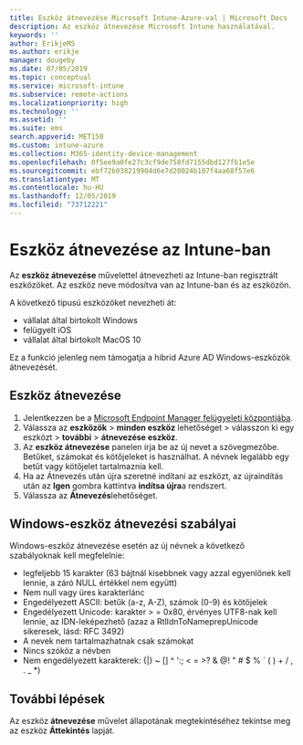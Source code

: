 ```yaml
---
title: Eszköz átnevezése Microsoft Intune-Azure-val | Microsoft Docs
description: Az eszköz átnevezése Microsoft Intune használatával.
keywords: ''
author: ErikjeMS
ms.author: erikje
manager: dougeby
ms.date: 07/05/2019
ms.topic: conceptual
ms.service: microsoft-intune
ms.subservice: remote-actions
ms.localizationpriority: high
ms.technology: ''
ms.assetid: ''
ms.suite: ems
search.appverid: MET150
ms.custom: intune-azure
ms.collection: M365-identity-device-management
ms.openlocfilehash: 0f5ee9a0fe27c3cf9de758fd7155dbd127fb1e5e
ms.sourcegitcommit: ebf72b038219904d6e7d20024b107f4aa68f57e6
ms.translationtype: MT
ms.contentlocale: hu-HU
ms.lasthandoff: 12/05/2019
ms.locfileid: "73712221"
---
```

# <a name="rename-a-device-in-intune"></a>Eszköz átnevezése az Intune-ban

Az **eszköz átnevezése** művelettel átnevezheti az Intune-ban regisztrált eszközöket. Az eszköz neve módosítva van az Intune-ban és az eszközön.

A következő típusú eszközöket nevezheti át:
- vállalat által birtokolt Windows 
- felügyelt iOS
- vállalat által birtokolt MacOS 10

Ez a funkció jelenleg nem támogatja a hibrid Azure AD Windows-eszközök átnevezését.

## <a name="rename-a-device"></a>Eszköz átnevezése

1. Jelentkezzen be a [Microsoft Endpoint Manager felügyeleti központjába](https://go.microsoft.com/fwlink/?linkid=2109431).
3. Válassza az **eszközök** > **minden eszköz** lehetőséget > válasszon ki egy eszközt > **további** > **átnevezése eszköz**.
4. Az **eszköz átnevezése** panelen írja be az új nevet a szövegmezőbe. Betűket, számokat és kötőjeleket is használhat. A névnek legalább egy betűt vagy kötőjelet tartalmaznia kell.
5. Ha az Átnevezés után újra szeretné indítani az eszközt, az újraindítás után az **Igen** gombra kattintva **indítsa újra**a rendszert.
6. Válassza az **Átnevezés**lehetőséget.

## <a name="windows-device-rename-rules"></a>Windows-eszköz átnevezési szabályai
Windows-eszköz átnevezése esetén az új névnek a következő szabályoknak kell megfelelnie:
- legfeljebb 15 karakter (63 bájtnál kisebbnek vagy azzal egyenlőnek kell lennie, a záró NULL értékkel nem együtt)
- Nem null vagy üres karakterlánc
- Engedélyezett ASCII: betűk (a-z, A-Z), számok (0-9) és kötőjelek
- Engedélyezett Unicode: karakter > = 0x80, érvényes UTF8-nak kell lennie, az IDN-leképezhető (azaz a RtlIdnToNameprepUnicode sikeresek, lásd: RFC 3492)
- A nevek nem tartalmazhatnak csak számokat
- Nincs szóköz a névben
- Nem engedélyezett karakterek: {|} ~ [\] ^ ':; < = >? & @! " # $ % ` ( ) + / , . _ *)


## <a name="next-steps"></a>További lépések

Az eszköz **átnevezése** művelet állapotának megtekintéséhez tekintse meg az eszköz **Áttekintés** lapját.
